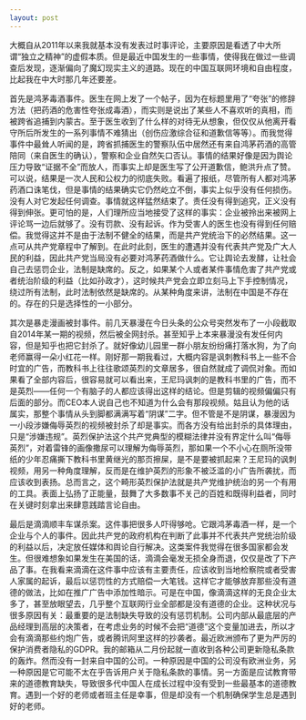```yaml
---
layout: post
---
```


大概自从2011年以来我就基本没有发表过时事评论，主要原因是看透了中大所谓“独立之精神”的虚假本质。但是最近中国发生的一些事情，使得我在做过一些调查后发现，逐渐偏向了魔幻现实主义的道路。现在的中国互联网环境和自由程度，比起我在中大时那几年还要差。

首先是鸿茅毒酒事件。医生在网上发了一个帖子，因为在标题里用了“夸张”的修辞方法（把药酒的危害性夸张成毒酒），而实则是说出了某些人不喜欢听的真相，而被跨省追捕到内蒙古。至于医生收到了什么样的对待无从想象，但仅仅从他离开看守所后所发生的一系列事情不难猜出（创伤应激综合征和道歉信等等）。而我觉得事件中最耸人听闻的是，跨省抓捕医生的警察队伍中居然还有来自鸿茅药酒的高管陪同（来自医生的确认），警察和企业自然矢口否认。事情的结果好像是因为舆论压力导致“证据不全”而放人，而事实上却是医生写了公开道歉信，鲍洪升点了赞。可以说，结果是一次人民和公权力的彻底失败。看遍了报纸，尽管所有人都对鸿茅药酒口诛笔伐，但是事情的结果确实它仍然屹立不倒，事实上似乎没有任何损伤。没有人对它发起任何调查。事情就这样猛然结束了。责任没有得到追究，正义没有得到伸张。更可怕的是，人们理所应当地接受了这样的事实：企业被拎出来被网上评论骂一边后就够了。没有罚款、没有起诉。作为受害人的医生也没有得到任何赔偿。我觉得这并不是由于法制不健全的结果，而是共产党统治下的必然结果。这一点可从共产党章程中了解到。在此时此刻，医生的遭遇并没有代表共产党及广大人民的利益，因此共产党当局没有必要对鸿茅药酒做什么。它让舆论去发酵，让社会自己去惩罚企业，法制是缺席的。反之，如果某个人或者某件事情危害了共产党或者统治阶级的利益（比如孙政才），这时候共产党会立即立刻马上下手控制情况，绕过所有法制，此时法制依然是缺席的。从某种角度来讲，法制在中国是不存在的。存在的只是选择性的一小部分。

其次是暴走漫画被封事件。前几天暴漫在今日头条的公众号突然发布了一小段截取自2014年某一期的视频，然后被全网封杀。甚至知乎上本来暴漫没有发任何内容，但是知乎也把它封杀了。就好像幼儿园里一群小朋友纷纷痛打落水狗，为了向老师赢得一朵小红花一样。刚好那一期我看过，大概内容是讽刺教科书上一些不合时宜的广告，而教科书上往往歌颂英烈的文章居多，很自然就成了调侃对象。而如果看了全部内容后，很容易就可以看出来，王尼玛讽刺的是教科书里的广告，而不是英烈——任何一个有脑子的人都应该得出这样的结论。但是剪辑的视频偏偏只有后面的部分。而CEO本人说自己也不知道为什么会有那段视频。姑且认为他的话属实，那整个事情从头到脚都满满写着“阴谋”二字。但不管是不是阴谋，暴漫因为一小段涉嫌侮辱英烈的视频被封杀了却是事实。而各方没有给出封杀的具体理由，只是“涉嫌违规”。英烈保护法这个共产党典型的模糊法律并没有界定什么叫“侮辱英烈”，对着雷锋的画像撒尿可以理解为侮辱英烈，那如果一个不小心在厕所没带纸的少年忍痛撕下教科书里黄继光的那页擦屎，是不是要被抓起来？王尼玛的讽刺视频，用另一种角度理解，反而是在维护英烈的形象不被泛滥的小广告所袭扰，而应该收到表扬。总而言之，这个畸形英烈保护法就是共产党维护统治的另一个有用的工具。表面上弘扬了正能量，鼓舞了大多数事不关己的百姓和既得利益者，同时在关键时刻拿出来肆意践踏言论自由。

最后是滴滴顺丰车谋杀案。这件事把很多人吓得够呛。它跟鸿茅毒酒一样，是一个企业与个人的事件。因此共产党的政府机构在判断了此事并不代表共产党统治阶级的利益以后，决定放任媒体和舆论自行解决。这类案件我觉得在很多国家都会发生。但很难想象如果发生在美国的话，滴滴会毫发无损全身而退，仅仅是改了下产品了事。在我看来滴滴在这件事中应该有主要责任，应该收到当地检察院或者受害人家属的起诉，最后以惩罚性的方式赔偿一大笔钱。这样它才能够放弃那些没有道德的做法，比如在推广广告中添加性暗示。可是在中国，像滴滴这样的无良企业太多了，甚至放眼望去，几乎整个互联网行业全部都是没有道德的企业。这种状况与很多原因有关：最重要的是法制缺失导致的没有惩罚机制。公司内部从最底层的产品经理到高层的决策者，在考虑业务的时候不会把“道德”这个变量加进去，所以才会有滴滴那些约炮广告，或者腾讯阿里这样的抄袭者。最近欧洲颁布了更为严厉的保护消费者隐私的GDPR。我的邮箱从二月份起就一直收到各种公司更新隐私条款的轰炸。然而没有一封来自中国的公司。一种原因是中国的公司没有欧洲业务，另一种原因是它可能不太在乎告诉用户关于隐私条款的事情。另一方面是应试教育带来的道德教育缺失，导致很多代中国人在成长过程中没有受到一些最基本的道德教育。遇到一个好的老师或者班主任是幸事，但是却没有一个机制确保学生总是遇到好的老师。
